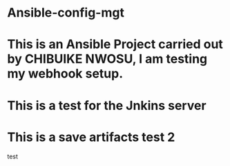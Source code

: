 # Ansible-config-mgt

# This is an Ansible Project carried out by CHIBUIKE NWOSU, I am testing my webhook setup.

# This is a test for the Jnkins server

# This is a save artifacts test 2

test


